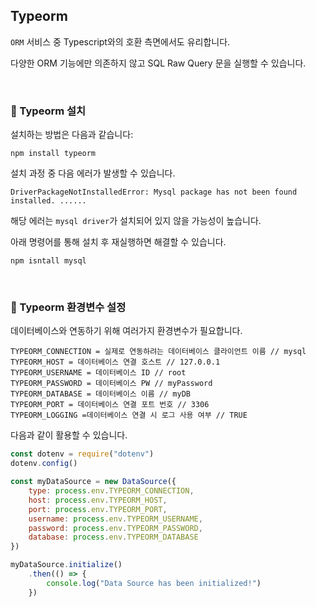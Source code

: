 ## Typeorm

`ORM` 서비스 중 Typescript와의 호환 측면에서도 유리합니다.

다양한 ORM 기능에만 의존하지 않고 SQL Raw Query 문을 실행할 수 있습니다.

<br>

### 📌 Typeorm 설치

설치하는 방법은 다음과 같습니다:
```
npm install typeorm
```

설치 과정 중 다음 에러가 발생할 수 있습니다.
```
DriverPackageNotInstalledError: Mysql package has not been found installed. ......
```

해당 에러는 `mysql driver`가 설치되어 있지 않을 가능성이 높습니다.

아래 명령어를 통해 설치 후 재실행하면 해결할 수 있습니다.
```
npm isntall mysql
```

<br>

### 📌 Typeorm 환경변수 설정

데이터베이스와 연동하기 위해 여러가지 환경변수가 필요합니다.

```env
TYPEORM_CONNECTION = 실제로 연동하려는 데이터베이스 클라이언트 이름 // mysql
TYPEORM_HOST = 데이터베이스 연결 호스트 // 127.0.0.1
TYPEORM_USERNAME = 데이터베이스 ID // root
TYPEORM_PASSWORD = 데이터베이스 PW // myPassword
TYPEORM_DATABASE = 데이터베이스 이름 // myDB
TYPEORM_PORT = 데이터베이스 연결 포트 번호 // 3306
TYPEORM_LOGGING =데이터베이스 연결 시 로그 사용 여부 // TRUE
```

다음과 같이 활용할 수 있습니다.

```javascript
const dotenv = require("dotenv")
dotenv.config()

const myDataSource = new DataSource({
    type: process.env.TYPEORM_CONNECTION,
    host: process.env.TYPEORM_HOST,
    port: process.env.TYPEORM_PORT,
    username: process.env.TYPEORM_USERNAME,
    password: process.env.TYPEORM_PASSWORD,
    database: process.env.TYPEORM_DATABASE
})

myDataSource.initialize()
    .then(() => {
        console.log("Data Source has been initialized!")
    })
```